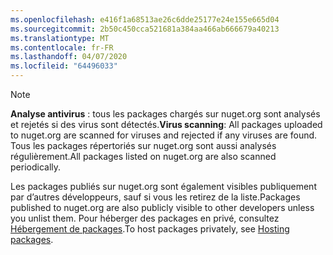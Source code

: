 ```yaml
---
ms.openlocfilehash: e416f1a68513ae26c6dde25177e24e155e665d04
ms.sourcegitcommit: 2b50c450cca521681a384aa466ab666679a40213
ms.translationtype: MT
ms.contentlocale: fr-FR
ms.lasthandoff: 04/07/2020
ms.locfileid: "64496033"
---
```

> [!Note]
> <span data-ttu-id="4b68a-101">**Analyse antivirus** : tous les packages chargés sur nuget.org sont analysés et rejetés si des virus sont détectés.</span><span class="sxs-lookup"><span data-stu-id="4b68a-101">**Virus scanning**: All packages uploaded to nuget.org are scanned for viruses and rejected if any viruses are found.</span></span> <span data-ttu-id="4b68a-102">Tous les packages répertoriés sur nuget.org sont aussi analysés régulièrement.</span><span class="sxs-lookup"><span data-stu-id="4b68a-102">All packages listed on nuget.org are also scanned periodically.</span></span>
>
> <span data-ttu-id="4b68a-103">Les packages publiés sur nuget.org sont également visibles publiquement par d’autres développeurs, sauf si vous les retirez de la liste.</span><span class="sxs-lookup"><span data-stu-id="4b68a-103">Packages published to nuget.org are also publicly visible to other developers unless you unlist them.</span></span> <span data-ttu-id="4b68a-104">Pour héberger des packages en privé, consultez [Hébergement de packages](../../hosting-packages/overview.md).</span><span class="sxs-lookup"><span data-stu-id="4b68a-104">To host packages privately, see [Hosting packages](../../hosting-packages/overview.md).</span></span>